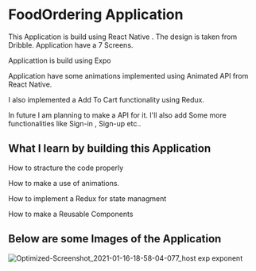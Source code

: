 # FoodOrdering Application 

 This Application is build using React Native . The design is taken from Dribble. Application have a 7 Screens.
 
 
 Applicattion is build using Expo


 Application have some animations implemented using Animated API from React Native.


 I also implemented a Add To Cart functionality using Redux.


 In future I am planning to make a API for it. I'll also add Some more functionalities like Sign-in , Sign-up etc..


## What I learn by building this Application

How to stracture the code properly

How to make a use of animations.

How to implement a Redux for state managment

How to make a Reusable Components 

## Below are some Images of the Application

![Optimized-Screenshot_2021-01-16-18-58-04-077_host exp exponent](https://user-images.githubusercontent.com/56273302/104814052-d6c86b00-5832-11eb-9d27-af3b23ba6631.jpg)
